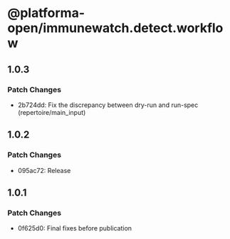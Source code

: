 # @platforma-open/immunewatch.detect.workflow

## 1.0.3

### Patch Changes

- 2b724dd: Fix the discrepancy between dry-run and run-spec (repertoire/main_input)

## 1.0.2

### Patch Changes

- 095ac72: Release

## 1.0.1

### Patch Changes

- 0f625d0: Final fixes before publication
